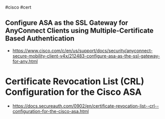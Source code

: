 #cisco #cert 

## Configure ASA as the SSL Gateway for AnyConnect Clients using Multiple-Certificate Based Authentication
- https://www.cisco.com/c/en/us/support/docs/security/anyconnect-secure-mobility-client-v4x/212483-configure-asa-as-the-ssl-gateway-for-any.html

# Certificate Revocation List (CRL) Configuration for the Cisco ASA
- https://docs.secureauth.com/0902/en/certificate-revocation-list--crl--configuration-for-the-cisco-asa.html
